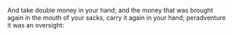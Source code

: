 And take double money in your hand; and the money that was brought again in the mouth of your sacks, carry it again in your hand; peradventure it was an oversight:
